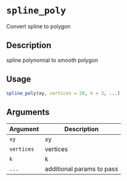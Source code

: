 # `spline_poly`

Convert spline to polygon


## Description

spline polynomial to smooth polygon


## Usage

```r
spline_poly(xy, vertices = 20, k = 3, ...)
```


## Arguments

Argument      |Description
------------- |----------------
`xy`     |     xy
`vertices`     |     vertices
`k`     |     k
`...`     |     additional params to pass


